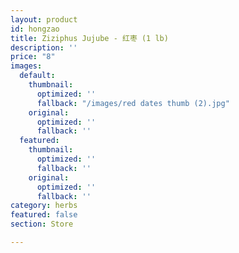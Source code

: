 ```yaml
---
layout: product
id: hongzao
title: Ziziphus Jujube - 红枣 (1 lb)
description: ''
price: "8"
images:
  default:
    thumbnail:
      optimized: ''
      fallback: "/images/red dates thumb (2).jpg"
    original:
      optimized: ''
      fallback: ''
  featured:
    thumbnail:
      optimized: ''
      fallback: ''
    original:
      optimized: ''
      fallback: ''
category: herbs
featured: false
section: Store

---
```

